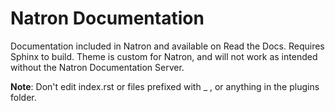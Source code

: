 Natron Documentation
====================

Documentation included in Natron and available on Read the Docs. Requires Sphinx to build. Theme is custom for Natron, and will not work as intended without the Natron Documentation Server.

**Note**: Don't edit index.rst or files prefixed with _ , or anything in the plugins folder.

